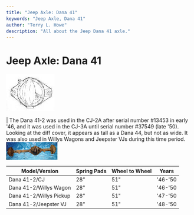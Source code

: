 ```yaml
---
title: "Jeep Axle: Dana 41"
keywords: "Jeep Axle, Dana 41"
author: "Terry L. Howe"
description: "All about the Jeep Dana 41 axle."
---
```

# Jeep Axle: Dana 41

[![Dana 41 diff cover](/images/axle/bwd41_.jpg)](/images/axle/bwd41.jpg)   

| The Dana 41-2 was used in the CJ-2A after serial number #13453 in early '46, and it was used in the CJ-3A until serial number #37549 (late '50). Looking at the diff cover, it appears as tall as a Dana 44, but not as wide. It was also used in Willys Wagons and Jeepster VJs during this time period. [![Dana 41 '46-'50 CJ](/images/axle/d41_.jpg)](/images/axle/d41.jpg)  

| Model/Version           | Spring Pads | Wheel to Wheel | Years   |
|-------------------------|-------------|----------------|---------|
| Dana 41-2/CJ            | 28"         | 51"            | '46-'50 |
| Dana 41-2/Willys Wagon  | 28"         | 51"            | '46-'50 |
| Dana 41-2/Willys Pickup | 28"         | 51"            | '47-'50 |
| Dana 41-2/Jeepster VJ   | 28"         | 51"            | '48-'50 |
